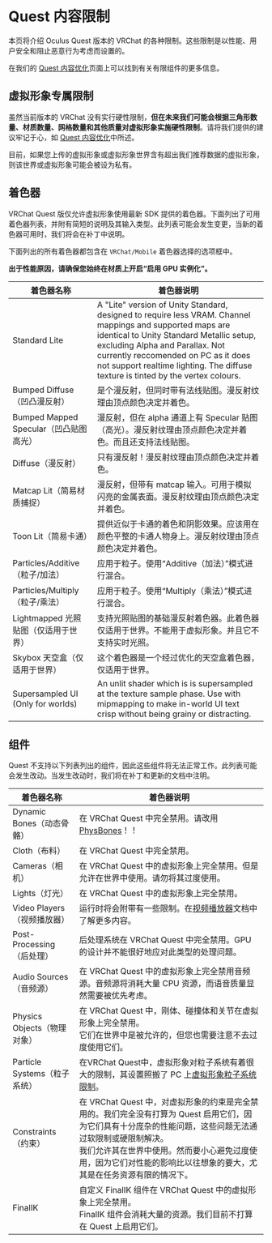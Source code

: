 # Quest 内容限制
本页将介绍 Oculus Quest 版本的 VRChat 的各种限制。这些限制是以性能、用户安全和阻止恶意行为考虑而设置的。

在我们的 [Quest 内容优化](/creators.vrchat.com/platforms/android/quest-content-optimization.md)页面上可以找到有关有限组件的更多信息。

## 虚拟形象专属限制

虽然当前版本的 VRChat 没有实行硬性限制，**但在未来我们可能会根据三角形数量、材质数量、网格数量和其他质量对虚拟形象实施硬性限制**。请将我们提供的建议牢记于心，如 [Quest 内容优化](/creators.vrchat.com/platforms/android/quest-content-optimization.md)中所述。

目前，如果您上传的虚拟形象或虚拟形象世界含有超出我们推荐数据的虚拟形象，则该世界或虚拟形象可能会被设为私有。

## 着色器

VRChat Quest 版仅允许虚拟形象使用最新 SDK 提供的着色器。下面列出了可用着色器列表，并附有简短的说明及其输入类型。此列表可能会发生变更，当新的着色器可用时，我们将会在补丁中说明。

下面列出的所有着色器都包含在 `VRChat/Mobile` 着色器选择的选项框中。

**出于性能原因，请确保您始终在材质上开启“启用 GPU 实例化”。**

| 着色器名称                             | 着色器说明                                                                                                                                                                                                                                                                                                          |
| -------------------------------------- | ------------------------------------------------------------------------------------------------------------------------------------------------------------------------------------------------------------------------------------------------------------------------------------------------------------------- |
| Standard Lite                          | A "Lite" version of Unity Standard, designed to require less VRAM. Channel mappings and supported maps are identical to Unity Standard Metallic setup, excluding Alpha and Parallax. Not currently reccomended on PC as it does not support realtime lighting. The diffuse texture is tinted by the vertex colours. |
| Bumped Diffuse（凹凸漫反射）           | 是个漫反射，但同时带有法线贴图。漫反射纹理由顶点颜色决定并着色。                                                                                                                                                                                                                                                    |
| Bumped Mapped Specular（凹凸贴图高光） | 漫反射，但在 alpha 通道上有 Specular 贴图（高光）。漫反射纹理由顶点颜色决定并着色。而且还支持法线贴图。                                                                                                                                                                                                             |
| Diffuse（漫反射）                      | 只有漫反射！漫反射纹理由顶点颜色决定并着色。                                                                                                                                                                                                                                                                        |
| Matcap Lit（简易材质捕捉）             | 漫反射，但带有 matcap 输入。可用于模拟闪亮的金属表面。漫反射纹理由顶点颜色决定并着色。                                                                                                                                                                                                                              |
| Toon Lit（简易卡通）                   | 提供近似于卡通的着色和阴影效果。应该用在颜色平整的卡通人物身上。漫反射纹理由顶点颜色决定并着色。                                                                                                                                                                                                                    |
| Particles/Additive（粒子/加法）        | 应用于粒子。使用“Additive（加法）”模式进行混合。                                                                                                                                                                                                                                                                    |
| Particles/Multiply（粒子/乘法）        | 应用于粒子。使用“Multiply（乘法）”模式进行混合。                                                                                                                                                                                                                                                                    |
| Lightmapped 光照贴图（仅适用于世界）   | 支持光照贴图的基础漫反射着色器。此着色器仅适用于世界。不能用于虚拟形象。并且它不支持实时光照。                                                                                                                                                                                                                      |
| Skybox 天空盒（仅适用于世界）          | 这个着色器是一个经过优化的天空盒着色器，仅适用于世界。                                                                                                                                                                                                                                                              |
| Supersampled UI (Only for worlds)      | An unlit shader which is is supersampled at the texture sample phase. Use with mipmapping to make in-world UI text crisp without being grainy or distracting.                                                                                                                                                       |

## 组件

Quest 不支持以下列表列出的组件，因此这些组件将无法正常工作。此列表可能会发生改动。当发生改动时，我们将在补丁和更新的文档中注明。

| 着色器名称                   | 着色器说明                                                                                                                                                                                                                                                                        |
| ---------------------------- | --------------------------------------------------------------------------------------------------------------------------------------------------------------------------------------------------------------------------------------------------------------------------------- |
| Dynamic Bones（动态骨骼）    | 在 VRChat Quest 中完全禁用。请改用 [PhysBones](/creators.vrchat.com/avatars/avatar-dynamics/physbones.md)！！                                                                                                                                                                     |
| Cloth（布料）                | 在 VRChat Quest 中完全禁用。                                                                                                                                                                                                                                                      |
| Cameras（相机）              | 在 VRChat Quest 中的虚拟形象上完全禁用。但是允许在世界中使用。请勿将其过度使用。                                                                                                                                                                                                  |
| Lights（灯光）               | 在 VRChat Quest 中的虚拟形象上完全禁用。                                                                                                                                                                                                                                          |
| Video Players（视频播放器）  | 运行时将会附带有一些限制。在[视频播放器](/creators.vrchat.com/worlds/udon/video-players/index.md)文档中了解更多内容。                                                                                                                                                             |
| Post-Processing（后处理）    | 后处理系统在 VRChat Quest 中完全禁用。GPU 的设计并不能很好地应对此类型的处理问题。                                                                                                                                                                                                |
| Audio Sources（音频源）      | 在 VRChat Quest 中的虚拟形象上完全禁用音频源。音频源将消耗大量 CPU 资源，而语音质量显然需要被优先考虑。                                                                                                                                                                           |
| Physics Objects（物理对象）  | 在 VRChat Quest 中，刚体、碰撞体和关节在虚拟形象上完全禁用。<br>它们在世界中是被允许的，但您也需要注意不去过度使用它们。                                                                                                                                                          |
| Particle Systems（粒子系统） | 在VRChat Quest中，虚拟形象对粒子系统有着很大的限制，其设置照搬了 PC 上[虚拟形象粒子系统限制](/docs.vrchat.com/SYSTEM/avatar-particle-system-limits.md)。                                                                                                                          |
| Constraints（约束）          | 在 VRChat Quest 中，对虚拟形象的约束是完全禁用的。我们完全没有打算为 Quest 启用它们，因为它们具有十分庞杂的性能问题，这些问题无法通过软限制或硬限制解决。<br>我们允许其在世界中使用。然而要小心避免过度使用，因为它们对性能的影响比以往想象的要大，尤其是在任务资源有限的情况下。 |
| FinalIK                      | 自定义 FinalIK 组件在 VRChat Quest 中的虚拟形象上完全禁用。<br>FinalIK 组件会消耗大量的资源。我们目前不打算在 Quest 上启用它们。                                                                                                                                                  |

